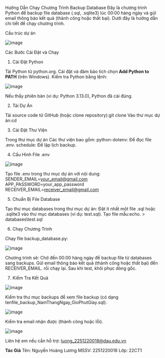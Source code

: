 Hướng Dẫn Chạy Chương Trình Backup Database
Đây là chương trình Python để backup file database (.sql, .sqlite3) lúc 00:00 hàng ngày và gửi email thông báo kết quả (thành công hoặc thất bại). Dưới đây là hướng dẫn chi tiết để chạy chương trình.

Cấu trúc dự án

![image](https://github.com/user-attachments/assets/234297b3-dacf-4866-a90d-3735d3706c0a)

Các Bước Cài Đặt và Chạy
1. Cài Đặt Python

Tải Python từ python.org.
Cài đặt và đảm bảo tích chọn **Add Python to PATH** (trên Windows).
Kiểm tra Python bằng lệnh:

![image](https://github.com/user-attachments/assets/5a3936e7-ea75-4e79-a76f-1067fab99f88)

Nếu thấy phiên bản (ví dụ: Python 3.13.0), Python đã cài đúng.

2. Tải Dự Án

Tải source code từ GitHub (hoặc clone repository):git clone <link-repo-cua-ban>
Vào thư mục dự án:cd <ten-thu-muc>

3. Cài Đặt Thư Viện

Trong thư mục dự án
Các thư viện bao gồm:
python-dotenv: Để đọc file .env.
schedule: Để lập lịch backup.

4. Cấu Hình File .env
   
![image](https://github.com/user-attachments/assets/bfcd9a0f-6b0a-4d9c-9c59-902a7343f532)

Tạo file .env trong thư mục dự án với nội dung:
SENDER_EMAIL=your_email@gmail.com
APP_PASSWORD=your_app_password
RECEIVER_EMAIL=receiver_email@gmail.com

5. Chuẩn Bị File Database

Tạo thư mục databases trong thư mục dự án:
Đặt ít nhất một file .sql hoặc .sqlite3 vào thư mục databases (ví dụ: test.sql).
Tạo file mẫu:echo. > databases\test.sql

6. Chạy Chương Trình

Chạy file backup_database.py:

![image](https://github.com/user-attachments/assets/c66622f0-ea57-46f3-8b46-c791eab8e17f)

Chương trình sẽ:
Chờ đến 00:00 hàng ngày để backup file từ databases sang backups.
Gửi email thông báo kết quả (thành công hoặc thất bại) đến RECEIVER_EMAIL.
rồi chạy lại. Sau khi test, khôi phục dòng gốc.

7. Kiểm Tra Kết Quả

![image](https://github.com/user-attachments/assets/ddb07d5d-8e8e-485e-8a81-9ffed8b5ba82)

Kiểm tra thư mục backups để xem file backup (có dạng tenfile_backup_NamThangNgay_GioPhutGiay.sql).

![image](https://github.com/user-attachments/assets/740f0a83-1efb-4d0d-a84d-a79934f9b2e4)

Kiểm tra email nhận được (thành công hoặc lỗi).

![image](https://github.com/user-attachments/assets/f600b450-06e9-48da-ac30-94252868f592)



Liên hệ em nếu cần hỗ trợ: luong_2251220018@dau.edu.vn

**Tác Giả**
Tên: Nguyễn Hoàng Lương
MSSV: 2251220018
Lớp: 22CT1


